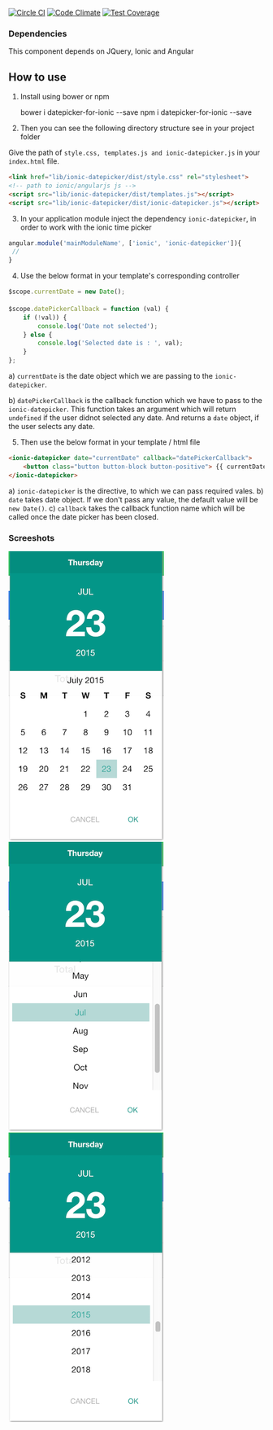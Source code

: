 [![Circle CI](https://circleci.com/gh/celsomarques/ionic-datepicker.svg?style=svg)](https://circleci.com/gh/celsomarques/ionic-datepicker) [![Code Climate](https://codeclimate.com/repos/55ac421de30ba0474a022a68/badges/31f8dd1b49439c4d2261/gpa.svg)](https://codeclimate.com/repos/55ac421de30ba0474a022a68/feed) [![Test Coverage](https://codeclimate.com/repos/55ac421de30ba0474a022a68/badges/31f8dd1b49439c4d2261/coverage.svg)](https://codeclimate.com/repos/55ac421de30ba0474a022a68/coverage)

### Dependencies ###

This component depends on JQuery, Ionic and Angular

## How to use ###

1) Install using bower or npm

    bower i datepicker-for-ionic --save
    npm i datepicker-for-ionic --save

2) Then you can see the following directory structure see in your project folder

Give the path of  `style.css, templates.js and ionic-datepicker.js` in your `index.html` file.

````html
<link href="lib/ionic-datepicker/dist/style.css" rel="stylesheet"> 
<!-- path to ionic/angularjs js -->
<script src="lib/ionic-datepicker/dist/templates.js"></script>
<script src="lib/ionic-datepicker/dist/ionic-datepicker.js"></script>
````    
    
3) In your application module inject the dependency `ionic-datepicker`, in order to work with the ionic time picker
````javascript
angular.module('mainModuleName', ['ionic', 'ionic-datepicker']){
 //
}
````

4) Use the below format in your template's corresponding controller

````javascript
$scope.currentDate = new Date();

$scope.datePickerCallback = function (val) {
	if (!val)) {	
		console.log('Date not selected');
	} else {
		console.log('Selected date is : ', val);
	}
};
````

a) `currentDate` is the date object which we are passing to the `ionic-datepicker`.

b) `datePickerCallback` is the callback function which we have to pass to the `ionic-datepicker`. This function takes an argument which will return `undefined` if the user didnot selected any date. And returns a `date` object, if the user selects any date.


5) Then use the below format in your template / html file

````html
<ionic-datepicker date="currentDate" callback="datePickerCallback">
    <button class="button button-block button-positive"> {{ currentDate | date:'MMMM/dd/yyyy' }} </button>
</ionic-datepicker>
````


a) `ionic-datepicker` is the directive, to which we can pass required vales.
b) `date` takes date object. If we don't pass any value, the default value will be `new Date()`.
c) `callback` takes the callback function name which will be called once the date picker has been closed.


### Screeshots ###

![alt text](https://github.com/celsomarques/celsomarques.github.io/raw/master/ionic-datepicker/screenshots/date.png "Date selection")
![alt text](https://raw.githubusercontent.com/celsomarques/celsomarques.github.io/master/ionic-datepicker/screenshots/month.png "Month selection")
![alt text](https://github.com/celsomarques/celsomarques.github.io/raw/master/ionic-datepicker/screenshots/year.png "Year selection")

